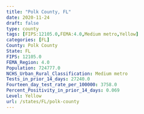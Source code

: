 ```yaml
---
title: "Polk County, FL"
date: 2020-11-24
draft: false
type: county
tags: [FIPS:12105.0,FEMA:4.0,Medium metro,Yellow]
categories: [FL]
County: Polk County
State: FL
FIPS: 12105.0
FEMA_Region: 4.0
Population: 724777.0
NCHS_Urban_Rural_Classification: Medium metro
Tests_in_prior_14_days: 27240.0
Fourteen_day_test_rate_per_100000: 3758.0
Percent_Positivity_in_prior_14_days: 0.069
Level: Yellow
url: /states/FL/polk-county
---
```



